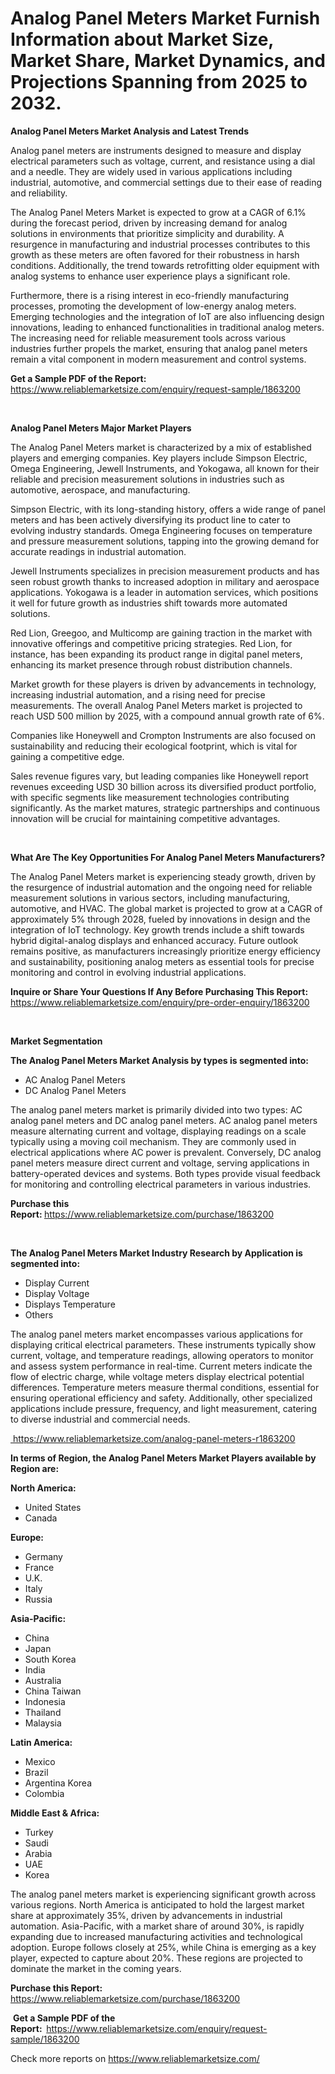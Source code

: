 <p><h1>Analog Panel Meters Market Furnish Information about Market Size, Market Share, Market Dynamics, and Projections Spanning from 2025 to 2032.</h1></p><p><strong>Analog Panel Meters Market Analysis and Latest Trends</strong></p>
<p><p>Analog panel meters are instruments designed to measure and display electrical parameters such as voltage, current, and resistance using a dial and a needle. They are widely used in various applications including industrial, automotive, and commercial settings due to their ease of reading and reliability.</p><p>The Analog Panel Meters Market is expected to grow at a CAGR of 6.1% during the forecast period, driven by increasing demand for analog solutions in environments that prioritize simplicity and durability. A resurgence in manufacturing and industrial processes contributes to this growth as these meters are often favored for their robustness in harsh conditions. Additionally, the trend towards retrofitting older equipment with analog systems to enhance user experience plays a significant role.</p><p>Furthermore, there is a rising interest in eco-friendly manufacturing processes, promoting the development of low-energy analog meters. Emerging technologies and the integration of IoT are also influencing design innovations, leading to enhanced functionalities in traditional analog meters. The increasing need for reliable measurement tools across various industries further propels the market, ensuring that analog panel meters remain a vital component in modern measurement and control systems.</p></p>
<p><strong>Get a Sample PDF of the Report:&nbsp;</strong> <a href="https://www.reliablemarketsize.com/enquiry/request-sample/1863200?utm_campaign=3172&utm_medium=2&utm_source=Github&utm_content=ia&utm_term=10042025&utm_id=analog-panel-meters">https://www.reliablemarketsize.com/enquiry/request-sample/1863200</a></p>
<p>&nbsp;</p>
<p><strong>Analog Panel Meters Major Market Players</strong></p>
<p><p>The Analog Panel Meters market is characterized by a mix of established players and emerging companies. Key players include Simpson Electric, Omega Engineering, Jewell Instruments, and Yokogawa, all known for their reliable and precision measurement solutions in industries such as automotive, aerospace, and manufacturing.</p><p>Simpson Electric, with its long-standing history, offers a wide range of panel meters and has been actively diversifying its product line to cater to evolving industry standards. Omega Engineering focuses on temperature and pressure measurement solutions, tapping into the growing demand for accurate readings in industrial automation.</p><p>Jewell Instruments specializes in precision measurement products and has seen robust growth thanks to increased adoption in military and aerospace applications. Yokogawa is a leader in automation services, which positions it well for future growth as industries shift towards more automated solutions.</p><p>Red Lion, Greegoo, and Multicomp are gaining traction in the market with innovative offerings and competitive pricing strategies. Red Lion, for instance, has been expanding its product range in digital panel meters, enhancing its market presence through robust distribution channels. </p><p>Market growth for these players is driven by advancements in technology, increasing industrial automation, and a rising need for precise measurements. The overall Analog Panel Meters market is projected to reach USD 500 million by 2025, with a compound annual growth rate of 6%.</p><p>Companies like Honeywell and Crompton Instruments are also focused on sustainability and reducing their ecological footprint, which is vital for gaining a competitive edge.</p><p>Sales revenue figures vary, but leading companies like Honeywell report revenues exceeding USD 30 billion across its diversified product portfolio, with specific segments like measurement technologies contributing significantly. As the market matures, strategic partnerships and continuous innovation will be crucial for maintaining competitive advantages.</p></p>
<p>&nbsp;</p>
<p><strong>What Are The Key Opportunities For Analog Panel Meters Manufacturers?</strong></p>
<p><p>The Analog Panel Meters market is experiencing steady growth, driven by the resurgence of industrial automation and the ongoing need for reliable measurement solutions in various sectors, including manufacturing, automotive, and HVAC. The global market is projected to grow at a CAGR of approximately 5% through 2028, fueled by innovations in design and the integration of IoT technology. Key growth trends include a shift towards hybrid digital-analog displays and enhanced accuracy. Future outlook remains positive, as manufacturers increasingly prioritize energy efficiency and sustainability, positioning analog meters as essential tools for precise monitoring and control in evolving industrial applications.</p></p>
<p><strong>Inquire or Share Your Questions If Any Before Purchasing This Report:</strong> <a href="https://www.reliablemarketsize.com/enquiry/pre-order-enquiry/1863200?utm_campaign=3172&utm_medium=2&utm_source=Github&utm_content=ia&utm_term=10042025&utm_id=analog-panel-meters">https://www.reliablemarketsize.com/enquiry/pre-order-enquiry/1863200</a></p>
<p>&nbsp;</p>
<p><strong>Market Segmentation</strong></p>
<p><strong>The Analog Panel Meters Market Analysis by types is segmented into:</strong></p>
<p><ul><li>AC Analog Panel Meters</li><li>DC Analog Panel Meters</li></ul></p>
<p><p>The analog panel meters market is primarily divided into two types: AC analog panel meters and DC analog panel meters. AC analog panel meters measure alternating current and voltage, displaying readings on a scale typically using a moving coil mechanism. They are commonly used in electrical applications where AC power is prevalent. Conversely, DC analog panel meters measure direct current and voltage, serving applications in battery-operated devices and systems. Both types provide visual feedback for monitoring and controlling electrical parameters in various industries.</p></p>
<p><strong>Purchase this Report:&nbsp;</strong><a href="https://www.reliablemarketsize.com/purchase/1863200?utm_campaign=3172&utm_medium=2&utm_source=Github&utm_content=ia&utm_term=10042025&utm_id=analog-panel-meters">https://www.reliablemarketsize.com/purchase/1863200</a></p>
<p>&nbsp;</p>
<p><strong>The Analog Panel Meters Market Industry Research by Application is segmented into:</strong></p>
<p><ul><li>Display Current</li><li>Display Voltage</li><li>Displays Temperature</li><li>Others</li></ul></p>
<p><p>The analog panel meters market encompasses various applications for displaying critical electrical parameters. These instruments typically show current, voltage, and temperature readings, allowing operators to monitor and assess system performance in real-time. Current meters indicate the flow of electric charge, while voltage meters display electrical potential differences. Temperature meters measure thermal conditions, essential for ensuring operational efficiency and safety. Additionally, other specialized applications include pressure, frequency, and light measurement, catering to diverse industrial and commercial needs.</p></p>
<p><a href="https://www.reliablemarketsize.com/analog-panel-meters-r1863200?utm_campaign=3172&utm_medium=2&utm_source=Github&utm_content=ia&utm_term=10042025&utm_id=analog-panel-meters">&nbsp;https://www.reliablemarketsize.com/analog-panel-meters-r1863200</a></p>
<p><strong>In terms of Region, the Analog Panel Meters Market Players available by Region are:</strong></p>
<p>
    <p> <strong> North America: </strong>
        <ul>
            <li>United States</li>
            <li>Canada</li>
        </ul>
        </p> 
    <p> <strong> Europe: </strong>
        <ul>
            <li>Germany</li>
            <li>France</li>
            <li>U.K.</li>
            <li>Italy</li>
            <li>Russia</li>
        </ul>
        </p> 
    <p> <strong> Asia-Pacific: </strong>
        <ul>
            <li>China</li>
            <li>Japan</li>
            <li>South Korea</li>
            <li>India</li>
            <li>Australia</li>
            <li>China Taiwan</li>
            <li>Indonesia</li>
            <li>Thailand</li>
            <li>Malaysia</li>
        </ul>
        </p> 
    <p> <strong> Latin America: </strong>
        <ul>
            <li>Mexico</li>
            <li>Brazil</li>
            <li>Argentina Korea</li>
            <li>Colombia</li>
        </ul>
        </p> 
    <p> <strong> Middle East & Africa: </strong>
        <ul>
            <li>Turkey</li>
            <li>Saudi</li>
            <li>Arabia</li>
            <li>UAE</li>
            <li>Korea</li>
        </ul>
    </p>
    </p>
<p><p>The analog panel meters market is experiencing significant growth across various regions. North America is anticipated to hold the largest market share at approximately 35%, driven by advancements in industrial automation. Asia-Pacific, with a market share of around 30%, is rapidly expanding due to increased manufacturing activities and technological adoption. Europe follows closely at 25%, while China is emerging as a key player, expected to capture about 20%. These regions are projected to dominate the market in the coming years.</p></p>
<p><strong>Purchase this Report: </strong><a href="https://www.reliablemarketsize.com/purchase/1863200?utm_campaign=3172&utm_medium=2&utm_source=Github&utm_content=ia&utm_term=10042025&utm_id=analog-panel-meters">https://www.reliablemarketsize.com/purchase/1863200</a></p>
<p>&nbsp;<strong>Get a Sample PDF of the Report:&nbsp;&nbsp;</strong><a href="https://www.reliablemarketsize.com/enquiry/request-sample/1863200?utm_campaign=3172&utm_medium=2&utm_source=Github&utm_content=ia&utm_term=10042025&utm_id=analog-panel-meters">https://www.reliablemarketsize.com/enquiry/request-sample/1863200</a></p>
<p><strong></strong></p>
<p>Check more reports on <a href="https://www.reliablemarketsize.com/?utm_campaign=3172&utm_medium=2&utm_source=Github&utm_content=ia&utm_term=10042025&utm_id=analog-panel-meters">https://www.reliablemarketsize.com/</a></p>